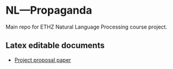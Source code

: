 # NL—Propaganda
Main repo for ETHZ Natural Language Processing course project.

## Latex editable documents
- [Project proposal paper](https://www.overleaf.com/6931691827vgjtshtbyrbp) 
